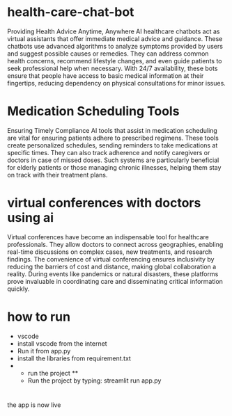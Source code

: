 # health-care-chat-bot
Providing Health Advice Anytime, Anywhere AI healthcare chatbots act as virtual assistants that offer immediate medical advice and guidance. These chatbots use advanced algorithms to analyze symptoms provided by users and suggest possible causes or remedies. They can address common health concerns, recommend lifestyle changes, and even guide patients to seek professional help when necessary. With 24/7 availability, these bots ensure that people have access to basic medical information at their fingertips, reducing dependency on physical consultations for minor issues.


# Medication Scheduling Tools
Ensuring Timely Compliance AI tools that assist in medication scheduling are vital for ensuring patients adhere to prescribed regimens. These tools create personalized schedules, sending reminders to take medications at specific times. They can also track adherence and notify caregivers or doctors in case of missed doses. Such systems are particularly beneficial for elderly patients or those managing chronic illnesses, helping them stay on track with their treatment plans.


# virtual conferences with doctors using ai
Virtual conferences have become an indispensable tool for healthcare professionals. They allow doctors to connect across geographies, enabling real-time discussions on complex cases, new treatments, and research findings. The convenience of virtual conferencing ensures inclusivity by reducing the barriers of cost and distance, making global collaboration a reality. During events like pandemics or natural disasters, these platforms prove invaluable in coordinating care and disseminating critical information quickly.

# how to run
* vscode
* install vscode from the internet
* Run it from app.py
* install the libraries from requirement.txt
* * run the project **
  * Run the project by typing: streamlit run app.py
 #  
 the app is now live
